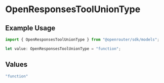 # OpenResponsesToolUnionType

## Example Usage

```typescript
import { OpenResponsesToolUnionType } from "@openrouter/sdk/models";

let value: OpenResponsesToolUnionType = "function";
```

## Values

```typescript
"function"
```